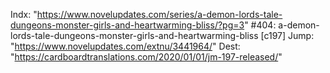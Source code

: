 Indx: "https://www.novelupdates.com/series/a-demon-lords-tale-dungeons-monster-girls-and-heartwarming-bliss/?pg=3"
#404: a-demon-lords-tale-dungeons-monster-girls-and-heartwarming-bliss [c197]
Jump: "https://www.novelupdates.com/extnu/3441964/"
Dest: "https://cardboardtranslations.com/2020/01/01/jm-197-released/"